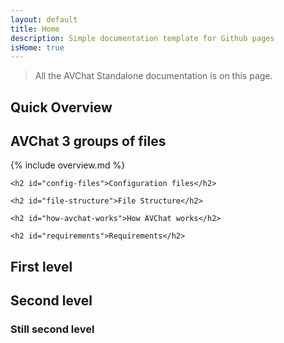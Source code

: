 ```yaml
---
layout: default
title: Home
description: Simple documentation template for Github pages
isHome: true
---
```



> All the AVChat Standalone documentation is on this page.

<section class="bs-docs-section" markdown="1">
  <h1 id="overview" class="page-header">Quick Overview</h1>
  <h2 id="file-groups">AVChat 3 groups of files</h2>
    {% include overview.md %}


    <h2 id="config-files">Configuration files</h2>

    <h2 id="file-structure">File Structure</h2>

    <h2 id="how-avchat-works">How AVChat works</h2>

    <h2 id="requirements">Requirements</h2>

</section>

<section class="bs-docs-section">
  <h1 id="first-level" class="page-header">First level</h1>


  <h2 id="sub-section">Second level</h2>

  <h3 id="another-sub-section">Still second level</h3>
</section>
